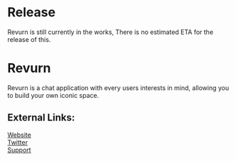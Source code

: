 # Release
Revurn is still currently in the works, There is no estimated ETA for the release of this.

# Revurn
Revurn is a chat application with every users interests in mind, allowing you to build your own iconic space. 

## External Links:
[Website](https://revurn.com)<br>
[Twitter](https://twitter.com/RevurnApp)<br>
[Support](https://support.revurn.com)
